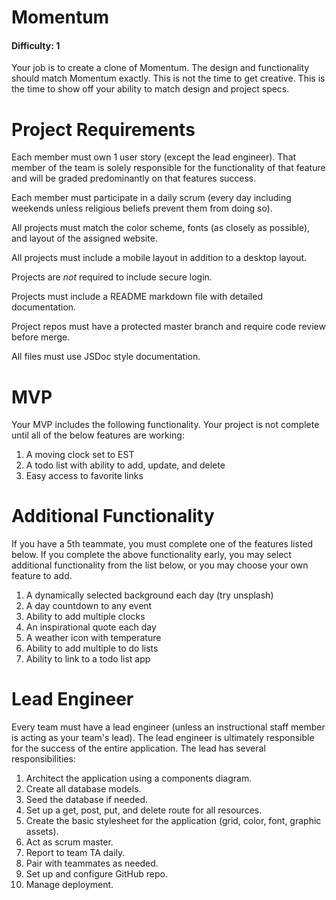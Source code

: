 # Momentum

#### Difficulty: 1

Your job is to create a clone of Momentum. The design and functionality should match Momentum exactly. This is not the time to get creative. This is the time to show off your ability to match design and project specs. 


# Project Requirements

Each member must own 1 user story (except the lead engineer). That member of the team is solely responsible for the functionality of that feature and will be graded predominantly on that features success.

Each member must participate in a daily scrum (every day including weekends unless religious beliefs prevent them from doing so). 

All projects must match the color scheme, fonts (as closely as possible), and layout of the assigned website.

All projects must include a mobile layout in addition to a desktop layout. 

Projects are *not* required to include secure login. 

Projects must include a README markdown file with detailed documentation. 

Project repos must have a protected master branch and require code review before merge.

All files must use JSDoc style documentation. 


# MVP

Your MVP includes the following functionality. Your project is not complete until all of the below features are working:

1. A moving clock set to EST
2. A todo list with ability to add, update, and delete 
3. Easy access to favorite links

# Additional Functionality

If you have a 5th teammate, you must complete one of the features listed below. If you complete the above functionality early, you may select additional functionality from the list below, or you may choose your own feature to add. 

1. A dynamically selected background each day (try unsplash)
2. A day countdown to any event
3. Ability to add multiple clocks
4. An inspirational quote each day
5. A weather icon with temperature
6. Ability to add multiple to do lists
7. Ability to link to a todo list app 


# Lead Engineer

Every team must have a lead engineer (unless an instructional staff member is acting as your team's lead). The lead engineer is ultimately responsible for the success of the entire application. The lead has several responsibilities:

1. Architect the application using a components diagram. 
2. Create all database models.
3. Seed the database if needed.
4. Set up a get, post, put, and delete route for all resources.
5. Create the basic stylesheet for the application (grid, color, font, graphic assets).
6. Act as scrum master. 
7. Report to team TA daily. 
8. Pair with teammates as needed.
9. Set up and configure GitHub repo.
10. Manage deployment.
 

